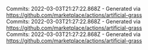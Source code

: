 Commits: 2022-03-03T21:27:22.868Z - Generated via https://github.com/marketplace/actions/artificial-grass
<br>
Commits: 2022-03-03T21:27:22.868Z - Generated via https://github.com/marketplace/actions/artificial-grass
<br>
Commits: 2022-03-03T21:27:22.868Z - Generated via https://github.com/marketplace/actions/artificial-grass
<br>
